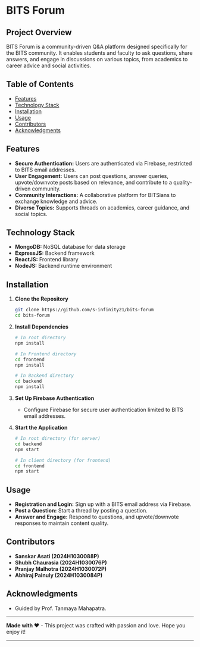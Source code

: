 # BITS Forum

## Project Overview
BITS Forum is a community-driven Q&A platform designed specifically for the BITS community. It enables students and faculty to ask questions, share answers, and engage in discussions on various topics, from academics to career advice and social activities.

## Table of Contents
- [Features](#features)
- [Technology Stack](#technology-stack)
- [Installation](#installation)
- [Usage](#usage)
- [Contributors](#contributors)
- [Acknowledgments](#acknowledgments)

## Features
- **Secure Authentication:** Users are authenticated via Firebase, restricted to BITS email addresses.
- **User Engagement:** Users can post questions, answer queries, upvote/downvote posts based on relevance, and contribute to a quality-driven community.
- **Community Interactions:** A collaborative platform for BITSians to exchange knowledge and advice.
- **Diverse Topics:** Supports threads on academics, career guidance, and social topics.

## Technology Stack
- **MongoDB:** NoSQL database for data storage
- **ExpressJS:** Backend framework
- **ReactJS:** Frontend library
- **NodeJS:** Backend runtime environment

## Installation
1. **Clone the Repository**
   ```bash
   git clone https://github.com/s-infinity21/bits-forum
   cd bits-forum

2. **Install Dependencies**
   ```bash
   # In root directory
   npm install

   # In Frontend directory
   cd frontend
   npm install

   # In Backend directory
   cd backend
   npm install

3. **Set Up Firebase Authentication**
   - Configure Firebase for secure user authentication limited to BITS email addresses.

4. **Start the Application**
   ```bash
   # In root directory (for server)
   cd backend
   npm start

   # In client directory (for frontend)
   cd frontend
   npm start
   
## Usage
- **Registration and Login:** Sign up with a BITS email address via Firebase.
- **Post a Question:** Start a thread by posting a question.
- **Answer and Engage:** Respond to questions, and upvote/downvote responses to maintain content quality.

## Contributors
- **Sanskar Asati (2024H1030088P)**
- **Shubh Chaurasia (2024H1030076P)**
- **Pranjay Malhotra (2024H1030072P)**
- **Abhiraj Painuly (2024H1030084P)**

## Acknowledgments
- Guided by Prof. Tanmaya Mahapatra.

---
**Made with ❤️** - This project was crafted with passion and love. Hope you enjoy it!

---

